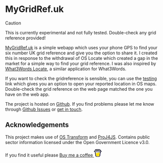 # MyGridRef.uk

> [!CAUTION]
> This is currently experimental and not fully tested. Double-check any grid reference provided!

[MyGridRef.uk](https://mygridref.uk) is a simple webapp which uses your phone GPS to find your six number UK grid reference and give you the option to share it. I created this in response to the withdrawal of OS Locate which created a gap in the market for a simple way to find your grid reference. I was also inspired by [What3Words Locate](https://locate.what3words.com), a similar application for What3Words.

If you want to check the gridreference is sensible, you can use the [testing](https://mygridref.uk/?testing) link which gives you an option to open your reported location in OS maps. Double-check the grid reference on the web page matched the one you have on the web app.

The project is hosted on [Github](https://github.com/mrpsharp/mygridref.uk). If you find problems please let me know through [Github Issues](https://github.com/mrpsharp/mygridref.uk/issues) or [get in touch](https://petersharp.education/contact/).

## Acknowledgements 

This project makes use of [OS Transform](https://github.com/OrdnanceSurvey/os-transform) and [ProJ4JS](http://proj4js.org). Contains public sector information licensed under the Open Government Licence v3.0.

If you find it useful please <a href="https://buymeacoffee.com/petersharp" target="_blank">Buy me a coffee <img src="bmc-logo-no-background.png" alt="Icon" width="24" height="24"></a>
